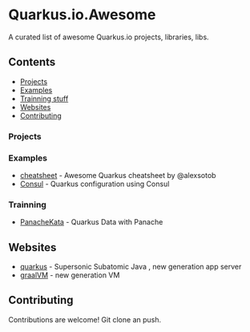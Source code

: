 # Quarkus.io.Awesome
A curated list of awesome Quarkus.io projects, libraries, libs.
 

## Contents

- [Projects](#projects)
- [Examples](#Examples)
- [Trainning stuff](#Trainning)
- [Websites](#Websites)
- [Contributing](#Contributing)


### Projects

### Examples
- [cheatsheet](https://t.co/qYuXt0k7FK) - Awesome Quarkus cheatsheet by @alexsotob 
- [Consul](https://medium.com/@yazidaqel/quarkus-configuration-using-consul-d077dc6d5d3) - Quarkus configuration using Consul

### Trainning
- [PanacheKata](https://www.katacoda.com/openshift/courses/middleware/middleware-quarkus/panache) - Quarkus Data with Panache

## Websites
- [quarkus](https://quarkus.io/) - Supersonic Subatomic Java , new generation app server 
- [graalVM](https://www.graalvm.org/) - new generation VM


## Contributing
Contributions are welcome!
Git clone an push.